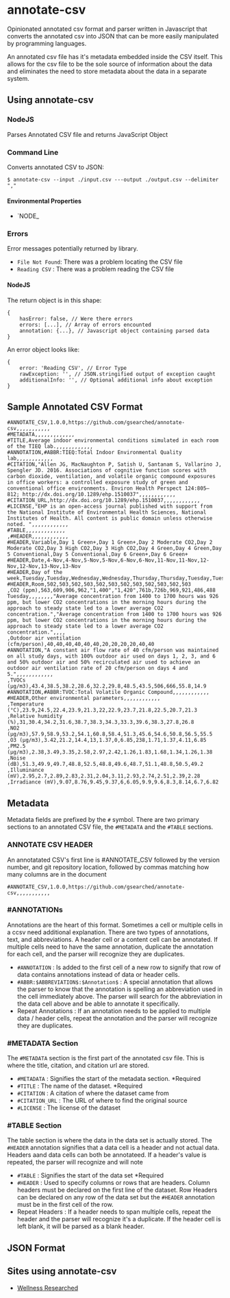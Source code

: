 # annotate-csv
Opinionated annotated csv format and parser written in Javascript that converts the annotated csv into JSON that can be more easily manipulated by programming languages.

An annotated csv file has it's metadata embedded inside the CSV itself. This allows for the csv file to be the sole source of information about the data and eliminates the need to store metadata about the data in a separate system.

## Using annotate-csv 

### NodeJS

Parses Annotated CSV file and returns JavaScript Object

### Command Line

Converts annotated CSV to JSON:

```
$ annotate-csv --input ./input.csv ---output ./output.csv --delimiter "," 
```

#### Environmental Properties

* `NODE_

### Errors

Error messages potentially returned by library.

* `File Not Found`: There was a problem locating the CSV file
* `Reading CSV` : There was a problem reading the CSV file 


#### NodeJS 

The return object is in this shape:

```
{
    hasError: false, // Were there errors 
    errors: [...], // Array of errors encounted
    annotation: {...}, // Javascript object containing parsed data
}

```
An error object looks like:
```
{
    error: 'Reading CSV', // Error Type 
    rawException: '', // JSON.stringified output of exception caught 
    additionalInfo: '', // Optional additional info about exception
}
```



## Sample Annotated CSV Format

```
#ANNOTATE_CSV,1.0.0,https://github.com/gsearched/annotate-csv,,,,,,,,,,,
#METADATA,,,,,,,,,,,,,
#TITLE,Average indoor environmental conditions simulated in each room of the TIEQ lab.,,,,,,,,,,,,
#ANNOTATION,#ABBR:TIEQ:Total Indoor Environmental Quality lab,,,,,,,,,,,,
#CITATION,"Allen JG, MacNaughton P, Satish U, Santanam S, Vallarino J, Spengler JD. 2016. Associations of cognitive function scores with carbon dioxide, ventilation, and volatile organic compound exposures in office workers: a controlled exposure study of green and conventional office environments. Environ Health Perspect 124:805–812; http://dx.doi.org/10.1289/ehp.1510037",,,,,,,,,,,,
#CITATION_URL,http://dx.doi.org/10.1289/ehp.1510037,,,,,,,,,,,,
#LICENSE,"EHP is an open-access journal published with support from the National Institute of Environmental Health Sciences, National Institutes of Health. All content is public domain unless otherwise noted. ",,,,,,,,,,,,
#TABLE,,,,,,,,,,,,,
,#HEADER,,,,,,,,,,,,
#HEADER,Variable,Day 1 Green+,Day 1 Green+,Day 2 Moderate CO2,Day 2 Moderate CO2,Day 3 High CO2,Day 3 High CO2,Day 4 Green,Day 4 Green,Day 5 Conventional,Day 5 Conventional,Day 6 Green+,Day 6 Green+
#HEADER,Date,4-Nov,4-Nov,5-Nov,5-Nov,6-Nov,6-Nov,11-Nov,11-Nov,12-Nov,12-Nov,13-Nov,13-Nov
#HEADER,Day of the week,Tuesday,Tuesday,Wednesday,Wednesday,Thursday,Thursday,Tuesday,Tuesday,Wednesday,Wednesday,Thursday,Thursday
#HEADER,Room,502,503,502,503,502,503,502,503,502,503,502,503
,CO2 (ppm),563,609,906,962,"1,400","1,420",761b,726b,969,921,486,488
Tuesday,,,,,,,,"Average concentration from 1400 to 1700 hours was 926 ppm, but lower CO2 concentrations in the morning hours during the approach to steady state led to a lower average CO2 concentration.","Average concentration from 1400 to 1700 hours was 926 ppm, but lower CO2 concentrations in the morning hours during the approach to steady state led to a lower average CO2 concentration.",,,,
,Outdoor air ventilation (cfm/person),40,40,40,40,40,40,20,20,20,20,40,40
#ANNOTATION,"A constant air flow rate of 40 cfm/person was maintained on all study days, with 100% outdoor air used on days 1, 2, 3, and 6 and 50% outdoor air and 50% recirculated air used to achieve an outdoor air ventilation rate of 20 cfm/person on days 4 and 5.",,,,,,,,,,,,
,TVOCs (μg/m3),43.4,38.5,38.2,28.6,32.2,29.8,48.5,43.5,506,666,55.8,14.9
#ANNOTATION,#ABBR:TVOC:Total Volatile Organic Compound,,,,,,,,,,,,
#HEADER,Other environmental parameters,,,,,,,,,,,,
,Temperature (°C),23.9,24.5,22.4,23.9,21.3,22,22.9,23.7,21.8,22.5,20.7,21.3
,Relative humidity (%),31,30.4,34.2,31.6,38.7,38.3,34.3,33.3,39.6,38.3,27.8,26.8
,NO2 (μg/m3),57.9,58.9,53.2,54.1,60.8,58.4,51.3,45.6,54.6,50.8,56.5,55.5
,O3 (μg/m3),3.42,21.2,14.4,13,1.37,0,6.85,238,1.71,1.37,4.11,6.85
,PM2.5 (μg/m3),2.38,3.49,3.35,2.58,2.97,2.42,1.26,1.83,1.68,1.34,1.26,1.38
,Noise (dB),51.3,49.9,49.7,48.8,52.5,48.8,49.6,48.7,51.1,48.8,50.5,49.2
,Illuminance (mV),2.95,2.7,2.89,2.83,2.31,2.04,3.11,2.93,2.74,2.51,2.39,2.28
,Irradiance (mV),9.07,8.76,9.45,9.37,6,6.05,9.9,9.6,8.3,8.14,6.7,6.82
```

## Metadata

Metadata fields are prefixed by the `#` symbol. There are two primary sections to an annotated CSV file, the `#METADATA` and the `#TABLE` sections. 

### ANNOTATE CSV HEADER

An annotatated CSV's first line is #ANNOTATE_CSV followed by the version number, and git repository location, followed by commas matching how many columns are in the document

```
#ANNOTATE_CSV,1.0.0,https://github.com/gsearched/annotate-csv,,,,,,,,,,,
```


### #ANNOTATIONs

Annotations are the heart of this format. Sometimes a cell or multiple cells in a ccsv need additional explanation. There are two types of annotations, text, and abbreviations. A header cell or a content cell can be annotated. If multiple cells need to have the same annotation, duplicate the annotation for each cell, and the parser will recognize they are duplicates. 

* `#ANNOTATION` : Is added to the first cell of a new row to signify that row of data contains annotations instead of data or header cells. 
* `#ABBR:$ABBREVIATION$:$Annotation$` : A special annotation that allows the parser to know that the annotation is spelling an abbreviation used in the cell immediately above. The parser will search for the abbreviation in the data cell above and be able to annotate it specifically. 
* Repeat Annotations : If an annotation needs to be applied to multiple data / header cells, repeat the annotation and the parser will recognize they are duplicates. 

### #METADATA Section

The `#METADATA` section is the first part of the annotated csv file. This is where the title, citation, and citation url are stored.

* `#METADATA` : Signifies the start of the metadata section. *Required
* `#TITLE` : The name of the dataset. *Required
* `#CITATION` : A citation of where the dataset came from
* `#CITATION_URL` : The URL of where to find the original source
* `#LICENSE` : The license of the dataset


### #TABLE Section

The table section is where the data in the data set is actually stored. The `#HEADER` annotation signifies that a data cell is a header and not actual data. Headers aand data cells can both be annotateed. If a header's value is repeated, the parser will recognize and will note 

* `#TABLE` : Signifies the start of the data set *Required
* `#HEADER` : Used to specify columns or rows that are headers. Column headers must be declared on the first line of the dataset. Row Headers can be declared on any row of the data set but the `#HEADER` annotation must be in the first cell of the row.
* Repeat Headers : If a header needs to span multiple cells, repeat the header and the parser will recognize it's a duplicate. If the header cell is left blank, it will be parsed as a blank header.

## JSON Format


## Sites using annotate-csv

* [Wellness Researched](https://wellnessresearched.com)
